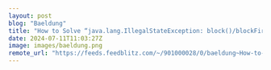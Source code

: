 ```yaml
---
layout: post
blog: "Baeldung"
title: "How to Solve “java.lang.IllegalStateException: block()/blockFirst()/blockLast() are blocking”"
date: 2024-07-11T11:03:27Z
image: images/baeldung.png
remote_url: "https://feeds.feedblitz.com/~/901000028/0/baeldung~How-to-Solve-javalangIllegalStateException-blockblockFirstblockLast-are-blocking"
---
```

